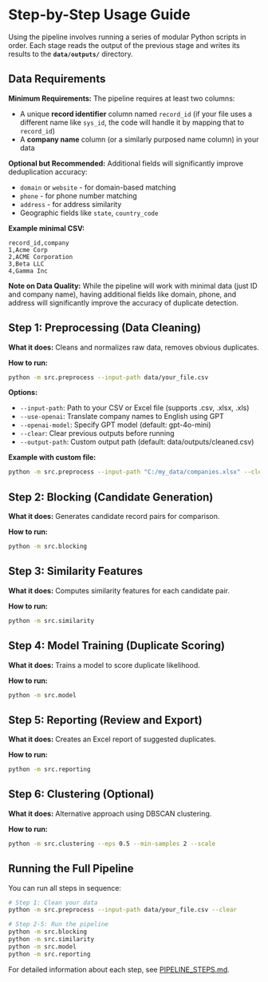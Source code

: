# Step-by-Step Usage Guide

Using the pipeline involves running a series of modular Python scripts in order. Each stage reads the output of the previous stage and writes its results to the **`data/outputs/`** directory.

## Data Requirements

**Minimum Requirements:** The pipeline requires at least two columns:
- A unique **record identifier** column named `record_id` (if your file uses a different name like `sys_id`, the code will handle it by mapping that to `record_id`)
- A **company name** column (or a similarly purposed name column) in your data

**Optional but Recommended:** Additional fields will significantly improve deduplication accuracy:
- `domain` or `website` - for domain-based matching
- `phone` - for phone number matching  
- `address` - for address similarity
- Geographic fields like `state`, `country_code`

**Example minimal CSV:**
```csv
record_id,company
1,Acme Corp
2,ACME Corporation
3,Beta LLC
4,Gamma Inc
```

**Note on Data Quality:** While the pipeline will work with minimal data (just ID and company name), having additional fields like domain, phone, and address will significantly improve the accuracy of duplicate detection.

## Step 1: Preprocessing (Data Cleaning)

**What it does:** Cleans and normalizes raw data, removes obvious duplicates.

**How to run:**
```bash
python -m src.preprocess --input-path data/your_file.csv
```

**Options:**
- `--input-path`: Path to your CSV or Excel file (supports .csv, .xlsx, .xls)
- `--use-openai`: Translate company names to English using GPT
- `--openai-model`: Specify GPT model (default: gpt-4o-mini)
- `--clear`: Clear previous outputs before running
- `--output-path`: Custom output path (default: data/outputs/cleaned.csv)

**Example with custom file:**
```bash
python -m src.preprocess --input-path "C:/my_data/companies.xlsx" --clear
```

## Step 2: Blocking (Candidate Generation)

**What it does:** Generates candidate record pairs for comparison.

**How to run:**
```bash
python -m src.blocking
```

## Step 3: Similarity Features

**What it does:** Computes similarity features for each candidate pair.

**How to run:**
```bash
python -m src.similarity
```

## Step 4: Model Training (Duplicate Scoring)

**What it does:** Trains a model to score duplicate likelihood.

**How to run:**
```bash
python -m src.model
```

## Step 5: Reporting (Review and Export)

**What it does:** Creates an Excel report of suggested duplicates.

**How to run:**
```bash
python -m src.reporting
```

## Step 6: Clustering (Optional)

**What it does:** Alternative approach using DBSCAN clustering.

**How to run:**
```bash
python -m src.clustering --eps 0.5 --min-samples 2 --scale
```

## Running the Full Pipeline

You can run all steps in sequence:

```bash
# Step 1: Clean your data
python -m src.preprocess --input-path data/your_file.csv --clear

# Step 2-5: Run the pipeline
python -m src.blocking
python -m src.similarity  
python -m src.model
python -m src.reporting
```

For detailed information about each step, see [PIPELINE_STEPS.md](PIPELINE_STEPS.md).
